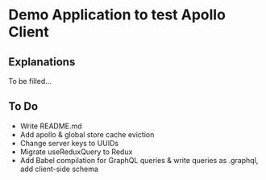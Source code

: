 # Demo Application to test Apollo Client

## Explanations

To be filled...

## To Do

* Write README.md
* Add apollo & global store cache eviction
* Change server keys to UUIDs
* Migrate useReduxQuery to Redux
* Add Babel compilation for GraphQL queries & write queries as .graphql, add client-side schema